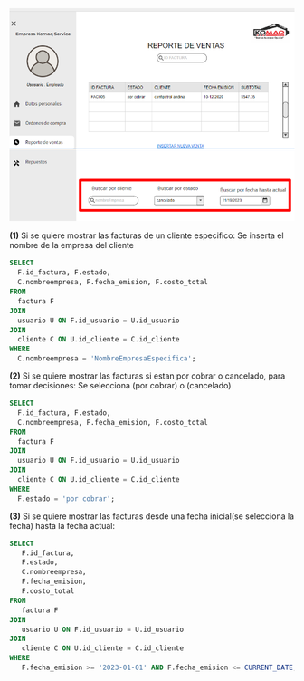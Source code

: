 

![](https://raw.githubusercontent.com/RenzoAr10/DBD-KomaqService/0796b76f2f0a29e50fef25f8a30936ef6848abc4/Documentacion%20de%20Soporte/querys/FacturacionYPagos/GectionDeVentas.png)

**(1)** 
Si se quiere mostrar las facturas de un cliente especifico:
Se inserta el nombre de la empresa del cliente

 ```sql
SELECT
   F.id_factura, F.estado,
   C.nombreempresa, F.fecha_emision, F.costo_total
FROM
   factura F
JOIN
   usuario U ON F.id_usuario = U.id_usuario
JOIN
   cliente C ON U.id_cliente = C.id_cliente
WHERE
   C.nombreempresa = 'NombreEmpresaEspecifica';
 ```

**(2)** 
Si se quiere mostrar las facturas si estan por cobrar o cancelado, para tomar decisiones:
Se selecciona (por cobrar) o (cancelado)

 ```sql
SELECT
   F.id_factura, F.estado,
   C.nombreempresa, F.fecha_emision, F.costo_total
FROM
   factura F
JOIN
   usuario U ON F.id_usuario = U.id_usuario
JOIN
   cliente C ON U.id_cliente = C.id_cliente
WHERE
   F.estado = 'por cobrar';

 ```

**(3)** 
Si se quiere mostrar las facturas desde una fecha inicial(se selecciona la fecha) hasta la fecha actual:
 ```sql
SELECT
    F.id_factura,
    F.estado,
    C.nombreempresa,
    F.fecha_emision,
    F.costo_total
FROM
    factura F
JOIN
    usuario U ON F.id_usuario = U.id_usuario
JOIN
    cliente C ON U.id_cliente = C.id_cliente
WHERE
    F.fecha_emision >= '2023-01-01' AND F.fecha_emision <= CURRENT_DATE;
 ```

